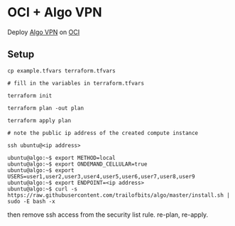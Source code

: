 # OCI + Algo VPN

Deploy [Algo VPN](https://github.com/trailofbits/algo) on [OCI](https://www.oracle.com/cloud/)

## Setup

```
cp example.tfvars terraform.tfvars

# fill in the variables in terraform.tfvars

terraform init

terraform plan -out plan

terraform apply plan

# note the public ip address of the created compute instance

ssh ubuntu@<ip address>

ubuntu@algo:~$ export METHOD=local
ubuntu@algo:~$ export ONDEMAND_CELLULAR=true
ubuntu@algo:~$ export USERS=user1,user2,user3,user4,user5,user6,user7,user8,user9
ubuntu@algo:~$ export ENDPOINT=<ip address>
ubuntu@algo:~$ curl -s https://raw.githubusercontent.com/trailofbits/algo/master/install.sh | sudo -E bash -x

```

then remove ssh access from the security list rule. re-plan, re-apply.
